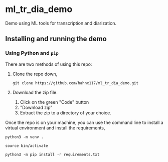 # ml_tr_dia_demo
Demo using ML tools for transcription and diarization.

## Installing and running the demo

### Using Python and `pip`
There are two methods of using this repo:

1. Clone the repo down,
    ```
    git clone https://github.com/hahnx117/ml_tr_dia_demo.git
    ```

2. Download the zip file. 
    1. Click on the green "Code" button
    2. "Download zip"
    3. Extract the zip to a directory of your choice.

Once the repo is on your machine, you can use the command line to install a virtual environment and install the requirements,

```
python3 -m venv .

source bin/activate

python3 -m pip install -r requirements.txt
```

